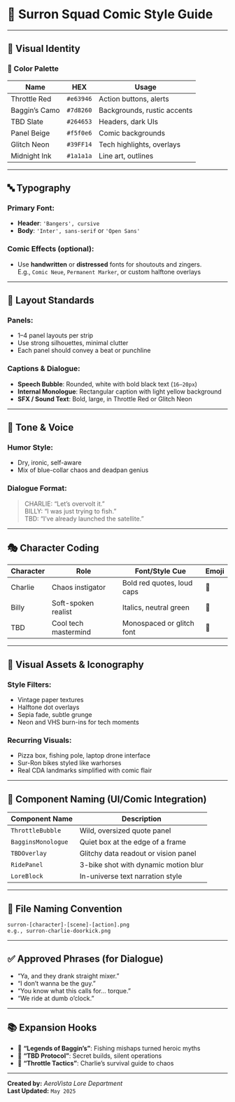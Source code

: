 # 📘 Surron Squad Comic Style Guide

---

## 🔹 Visual Identity

### 🎨 Color Palette

| Name            | HEX        | Usage                          |
|-----------------|------------|--------------------------------|
| Throttle Red    | `#e63946`  | Action buttons, alerts         |
| Baggin’s Camo   | `#7d8260`  | Backgrounds, rustic accents    |
| TBD Slate       | `#264653`  | Headers, dark UIs              |
| Panel Beige     | `#f5f0e6`  | Comic backgrounds              |
| Glitch Neon     | `#39FF14`  | Tech highlights, overlays      |
| Midnight Ink    | `#1a1a1a`  | Line art, outlines             |

---

## 🔤 Typography

### Primary Font:  
- **Header**: `'Bangers', cursive`  
- **Body**: `'Inter', sans-serif` or `'Open Sans'`

### Comic Effects (optional):
- Use **handwritten** or **distressed** fonts for shoutouts and zingers.  
  E.g., `Comic Neue`, `Permanent Marker`, or custom halftone overlays

---

## 🧱 Layout Standards

### Panels:
- 1–4 panel layouts per strip
- Use strong silhouettes, minimal clutter
- Each panel should convey a beat or punchline

### Captions & Dialogue:
- **Speech Bubble**: Rounded, white with bold black text (`16–20px`)
- **Internal Monologue**: Rectangular caption with light yellow background
- **SFX / Sound Text**: Bold, large, in Throttle Red or Glitch Neon

---

## 🧠 Tone & Voice

### Humor Style:
- Dry, ironic, self-aware  
- Mix of blue-collar chaos and deadpan genius

### Dialogue Format:
> CHARLIE: “Let’s overvolt it.”  
> BILLY: “I was just trying to fish.”  
> TBD: “I’ve already launched the satellite.”

---

## 🎭 Character Coding

| Character | Role                        | Font/Style Cue              | Emoji |
|----------|-----------------------------|-----------------------------|-------|
| Charlie  | Chaos instigator            | Bold red quotes, loud caps | 🍕    |
| Billy    | Soft-spoken realist         | Italics, neutral green     | 🎣    |
| TBD      | Cool tech mastermind        | Monospaced or glitch font  | 🧠    |

---

## 📸 Visual Assets & Iconography

### Style Filters:
- Vintage paper textures  
- Halftone dot overlays  
- Sepia fade, subtle grunge  
- Neon and VHS burn-ins for tech moments

### Recurring Visuals:
- Pizza box, fishing pole, laptop drone interface  
- Sur-Ron bikes styled like warhorses  
- Real CDA landmarks simplified with comic flair

---

## 🧩 Component Naming (UI/Comic Integration)

| Component Name     | Description                        |
|--------------------|------------------------------------|
| `ThrottleBubble`   | Wild, oversized quote panel        |
| `BagginsMonologue` | Quiet box at the edge of a frame   |
| `TBDOverlay`       | Glitchy data readout or vision panel |
| `RidePanel`        | 3-bike shot with dynamic motion blur |
| `LoreBlock`        | In-universe text narration style   |

---

## 💾 File Naming Convention

```
surron-[character]-[scene]-[action].png
e.g., surron-charlie-doorkick.png
```

---

## ✅ Approved Phrases (for Dialogue)

- “Ya, and they drank straight mixer.”
- “I don’t wanna be the guy.”
- “You know what this calls for… torque.”
- “We ride at dumb o’clock.”

---

## 📚 Expansion Hooks

- 📂 **“Legends of Baggin’s”**: Fishing mishaps turned heroic myths  
- 🔧 **“TBD Protocol”**: Secret builds, silent operations  
- 🍕 **“Throttle Tactics”**: Charlie’s survival guide to chaos

---

**Created by:** *AeroVista Lore Department*  
**Last Updated:** `May 2025`

